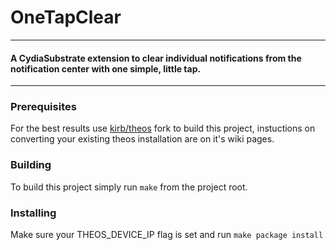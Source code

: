 # OneTapClear
---

#### A CydiaSubstrate extension to clear individual notifications from the notification center with one simple, little tap.

---

### Prerequisites

For the best results use [kirb/theos](https://github.com/kirb/theos) fork to build this project, instuctions on converting your existing theos installation are on it's wiki pages.

### Building

To build this project simply run `make` from the project root.

### Installing

Make sure your THEOS_DEVICE_IP flag is set and run `make package install`
